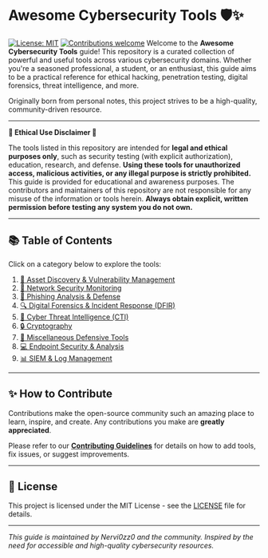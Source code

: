 # Awesome Cybersecurity Tools 🛡️✨

[![License: MIT](https://img.shields.io/badge/License-MIT-yellow.svg)](https://opensource.org/licenses/MIT)
[![Contributions welcome](https://img.shields.io/badge/contributions-welcome-brightgreen.svg?style=flat)](./CONTRIBUTING.md)
Welcome to the **Awesome Cybersecurity Tools** guide! This repository is a curated collection of powerful and useful tools across various cybersecurity domains. Whether you're a seasoned professional, a student, or an enthusiast, this guide aims to be a practical reference for ethical hacking, penetration testing, digital forensics, threat intelligence, and more.

Originally born from personal notes, this project strives to be a high-quality, community-driven resource.

---

**🚨 Ethical Use Disclaimer 🚨**

The tools listed in this repository are intended for **legal and ethical purposes only**, such as security testing (with explicit authorization), education, research, and defense. **Using these tools for unauthorized access, malicious activities, or any illegal purpose is strictly prohibited.** This guide is provided for educational and awareness purposes. The contributors and maintainers of this repository are not responsible for any misuse of the information or tools herein. **Always obtain explicit, written permission before testing any system you do not own.**

---

## 📚 Table of Contents

Click on a category below to explore the tools:

1.  [🧭 Asset Discovery & Vulnerability Management](./tools/01-asset-discovery-vulnerability-management.md)
2.  [📡 Network Security Monitoring](./tools/02-network-security-monitoring.md)
3.  [🎣 Phishing Analysis & Defense](./tools/03-phishing-analysis-defense.md)
4.  [🔍 Digital Forensics & Incident Response (DFIR)](./tools/04-digital-forensics-incident-response.md)
5.  [🧠 Cyber Threat Intelligence (CTI)](./tools/05-cyber-threat-intelligence.md)
6.  [🔒 Cryptography](./tools/06-cryptography.md)
7.  [🧩 Miscellaneous Defensive Tools](./tools/07-miscellaneous-defensive-tools.md)
8.  [💻 Endpoint Security & Analysis](./tools/08-endpoint-security-analysis.md)  
9.  [📊 SIEM & Log Management](./tools/09-security-information-event-management.md) 

---

## ✨ How to Contribute

Contributions make the open-source community such an amazing place to learn, inspire, and create. Any contributions you make are **greatly appreciated**.

Please refer to our [**Contributing Guidelines**](./CONTRIBUTING.md) for details on how to add tools, fix issues, or suggest improvements.

---

## 📜 License

This project is licensed under the MIT License - see the [LICENSE](./LICENSE) file for details.

---

*This guide is maintained by Nervi0zz0 and the community. Inspired by the need for accessible and high-quality cybersecurity resources.*